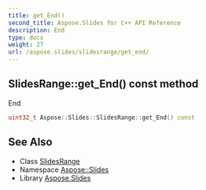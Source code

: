 ```yaml
---
title: get_End()
second_title: Aspose.Slides for C++ API Reference
description: End
type: docs
weight: 27
url: /aspose.slides/slidesrange/get_end/
---
```

## SlidesRange::get_End() const method


End

```cpp
uint32_t Aspose::Slides::SlidesRange::get_End() const
```

## See Also

* Class [SlidesRange](../)
* Namespace [Aspose::Slides](../../)
* Library [Aspose.Slides](../../../)